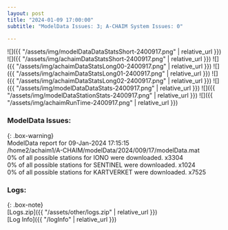 ```yaml
---
layout: post
title: "2024-01-09 17:00:00"
subtitle: "ModelData Issues: 3; A-CHAIM System Issues: 0"

---
```


![]({{ "/assets/img/modelDataDataStatsShort-2400917.png" | relative_url }})
![]({{ "/assets/img/achaimDataStatsShort-2400917.png" | relative_url }})
![]({{ "/assets/img/achaimDataStatsLong00-2400917.png" | relative_url }})
![]({{ "/assets/img/achaimDataStatsLong01-2400917.png" | relative_url }})
![]({{ "/assets/img/achaimDataStatsLong02-2400917.png" | relative_url }})
![]({{ "/assets/img/modelDataDataStats-2400917.png" | relative_url }})
![]({{ "/assets/img/modelDataStationStats-2400917.png" | relative_url }})
![]({{ "/assets/img/achaimRunTime-2400917.png" | relative_url }})


### ModelData Issues:  
  
{: .box-warning}  
 ModelData report for 09-Jan-2024 17:15:15   
 /home2/achaim1/A-CHAIM/modelData/2024/009/17/modelData.mat   
 0% of all possible stations for IONO were downloaded. x3304   
 0% of all possible stations for SENTINEL were downloaded. x1024   
 0% of all possible stations for KARTVERKET were downloaded. x7525   
  


### Logs:  
  
{: .box-note}  
[Logs.zip]({{ "/assets/other/logs.zip" | relative_url }})  
[Log Info]({{ "/logInfo" | relative_url }})  
